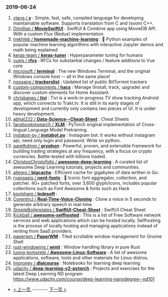 ### 2019-06-24 
1. [vlang / **v**](https://github.com/vlang/v) : Simple, fast, safe, compiled language for developing maintainable software. Supports translation from C and (soon) C++.
1. [Dimillian / **MovieSwiftUI**](https://github.com/Dimillian/MovieSwiftUI) : SwiftUI & Combine app using MovieDB API. With a custom Flux (Redux) implementation.
1. [trekhleb / **homemade-machine-learning**](https://github.com/trekhleb/homemade-machine-learning) : 🤖 Python examples of popular machine learning algorithms with interactive Jupyter demos and math being explained
1. [keras-team / **keras-tuner**](https://github.com/keras-team/keras-tuner) : Hyperparameter tuning for humans
1. [vuejs / **rfcs**](https://github.com/vuejs/rfcs) : RFCs for substantial changes / feature additions to Vue core
1. [microsoft / **terminal**](https://github.com/microsoft/terminal) : The new Windows Terminal, and the original Windows console host -- all in the same place!
1. [ngosang / **trackerslist**](https://github.com/ngosang/trackerslist) : Updated list of public BitTorrent trackers
1. [custom-components / **hacs**](https://github.com/custom-components/hacs) : Manage (Install, track, upgrade) and discover custom elements for Home Assistant.
1. [chrisbanes / **tivi**](https://github.com/chrisbanes/tivi) : Tivi is a work-in-progress TV show tracking Android app, which connects to Trakt.tv. It is still in its early stages of development and currently only contains two pieces of UI. It is under heavy development.
1. [abhat222 / **Data-Science--Cheat-Sheet**](https://github.com/abhat222/Data-Science--Cheat-Sheet) : Cheat Sheets
1. [facebookresearch / **XLM**](https://github.com/facebookresearch/XLM) : PyTorch original implementation of Cross-lingual Language Model Pretraining.
1. [instabot-py / **instabot.py**](https://github.com/instabot-py/instabot.py) : Instagram bot. It works without instagram api, need only login and password. Write on python.
1. [garethdmm / **gryphon**](https://github.com/garethdmm/gryphon) : Powerful, proven, and extensible framework for building trading strategies at any frequency, with a focus on crypto currencies. Battle-tested with billions traded.
1. [ChristosChristofidis / **awesome-deep-learning**](https://github.com/ChristosChristofidis/awesome-deep-learning) : A curated list of awesome Deep Learning tutorials, projects and communities.
1. [allegro / **bigcache**](https://github.com/allegro/bigcache) : Efficient cache for gigabytes of data written in Go.
1. [ryanoasis / **nerd-fonts**](https://github.com/ryanoasis/nerd-fonts) : 🔡 Iconic font aggregator, collection, and patcher. 40+ patched fonts, over 3,600 glyph/icons, includes popular collections such as Font Awesome & fonts such as Hack
1. [koolshare / **ledesoft**](https://github.com/koolshare/ledesoft) : 
1. [CorentinJ / **Real-Time-Voice-Cloning**](https://github.com/CorentinJ/Real-Time-Voice-Cloning) : Clone a voice in 5 seconds to generate arbitrary speech in real-time
1. [SimpleBoilerplates / **SwiftUI-Cheat-Sheet**](https://github.com/SimpleBoilerplates/SwiftUI-Cheat-Sheet) : SwiftUI Cheat Sheet
1. [Kickball / **awesome-selfhosted**](https://github.com/Kickball/awesome-selfhosted) : This is a list of Free Software network services and web applications which can be hosted locally. Selfhosting is the process of locally hosting and managing applications instead of renting from SaaS providers.
1. [paperwm / **PaperWM**](https://github.com/paperwm/PaperWM) : Tiled scrollable window management for Gnome Shell
1. [rust-windowing / **winit**](https://github.com/rust-windowing/winit) : Window handling library in pure Rust
1. [luong-komorebi / **Awesome-Linux-Software**](https://github.com/luong-komorebi/Awesome-Linux-Software) : A list of awesome applications, software, tools and other materials for Linux distros.
1. [lmoroney / **dlaicourse**](https://github.com/lmoroney/dlaicourse) : Notebooks for learning deep learning
1. [udacity / **deep-learning-v2-pytorch**](https://github.com/udacity/deep-learning-v2-pytorch) : Projects and exercises for the latest Deep Learning ND program https://www.udacity.com/course/deep-learning-nanodegree--nd101 

- [ < 上一页 ](https://github.com/able8/github-trending-daily-record/blob/master/2019-06-23.md) -------- [ 下一页 > ](https://github.com/able8/github-trending-daily-record/blob/master/2019-06-25.md)